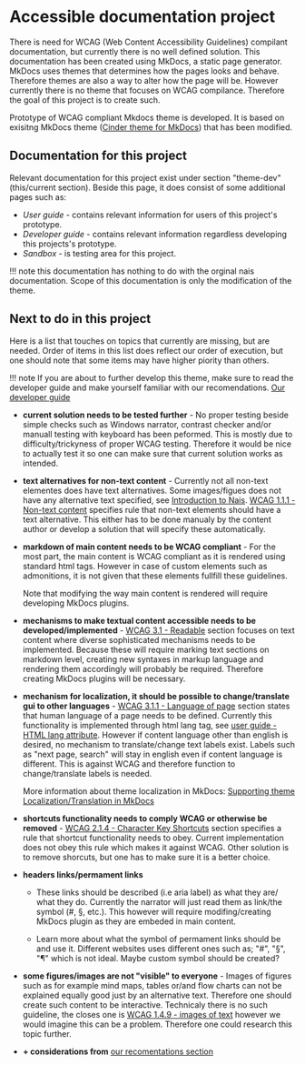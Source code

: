 # Accessible documentation project
There is need for WCAG (Web Content Accessibility Guidelines) compilant documentation, but currently there is no well defined solution.
This documentation has been created using MkDocs, a static page generator. MkDocs uses themes that determines how the pages looks and behave. Therefore themes are also a way to alter how the page will be. However currently there is no theme that focuses on WCAG compilance. Therefore the goal of this project is to create such. 

Prototype of WCAG compliant Mkdocs theme is developed. It is based on exisitng MkDocs theme ([Cinder theme for MkDocs](https://sourcefoundry.org/cinder/)) that has been modified.

## Documentation for this project
Relevant documentation for this project exist under section "theme-dev" (this/current section). Beside this page, it does consist of some additional pages such as:

- *User guide* - contains relevant information for users of this project's prototype. 
- *Developer guide* - contains relevant information regardless developing this projects's prototype. 
- *Sandbox* - is testing area for this project. 

!!! note
    this documentation has nothing to do with the orginal nais documentation. Scope of this documentation is only the modification of the theme.

## Next to do in this project
Here is a list that touches on topics that currently are missing, but are needed. Order of items in this list does reflect our order of execution, but one should note that some items may have higher piority than others.

!!! note
    If you are about to further develop this theme, make sure to read the developer guide and make yourself familiar with our recomendations.
    [Our developer guide](dev-guide)

- **current solution needs to be tested further** - No proper testing beside simple checks such as Windows narrator, contrast checker and/or manuall testing with keyboard has been peformed. This is mostly due to difficulty/trickyness of proper WCAG testing. Therefore it would be nice to actually test it so one can make sure that current solution works as intended.

- **text alternatives for non-text content** - Currently not all non-text elementes does have text alternatives. Some images/figues does not have any alternative text specified, see [Introduction to Nais](../README.md). [WCAG 1.1.1 - Non-text content](https://www.w3.org/TR/WCAG21/#non-text-content) specifies rule that non-text elements should have a text alternative. This either has to be done manualy by the content author or develop a solution that will specify these automatically.

- **markdown of main content needs to be WCAG compliant** - For the most part, the main content is WCAG compliant as it is rendered using standard html tags. However in case of custom elements such as admonitions, it is not given that these elements fullfill these guidelines.

    Note that modifying the way main content is rendered will require developing MkDocs plugins.

- **mechanisms to make textual content accessible needs to be developed/implemented** - [WCAG 3.1 - Readable](https://www.w3.org/TR/WCAG21/#readable) section focuses on text content where diverse sophisticated mechanisms needs to be implemented. Because these will require marking text sections on markdown level, creating new syntaxes in markup language and rendering them accordingly will probably be required. Therefore creating MkDocs plugins will be necessary.

- **mechanism for localization, it should be possible to change/translate gui to other languages** - [WCAG 3.1.1 - Language of page](https://www.w3.org/TR/WCAG21/#language-of-page) section states that human language of a page needs to be defined. Currently this functionality is implemented through html lang tag, see [user guide - HTML lang attribute](user-guide/#html-lang-attribute). However if content language other than english is desired, no mechanism to translate/change text labels exist. Labels such as "next page, search" will stay in english even if content language is different. This is against WCAG and therefore function to change/translate labels is needed.

    More information about theme localization in MkDocs: [Supporting theme Localization/Translation in MkDocs](https://www.mkdocs.org/dev-guide/themes/#supporting-theme-localizationtranslation)

- **shortcuts functionality needs to comply WCAG or otherwise be removed** - [WCAG 2.1.4 - Character Key Shortcuts](https://www.w3.org/TR/WCAG21/#character-key-shortcuts) section specifies a rule that shortcut functionality needs to obey. Current implementation does not obey this rule which makes it against WCAG. Other solution is to remove shorcuts, but one has to make sure it is a better choice.

- **headers links/permament links** 
    - These links should be described (i.e aria label) as what they are/ what they do. Currently the narrator will just read them as link/the symbol (#, §, etc.). This however will require modifing/creating MkDocs plugin as they are embeded in main content. 

    - Learn more about what the symbol of permament links should be and use it. Different websites uses different ones such as; "#", "§", "¶" which is not ideal. Maybe custom symbol should be created?

- **some figures/images are not "visible" to everyone** - Images of figures such as for example mind maps, tables or/and flow charts can not be explained equally good just by an alternative text. Therefore one should create such content to be interactive. Technicaly there is no such guideline, the closes one is [WCAG 1.4.9 - images of text](https://www.w3.org/TR/WCAG21/#images-of-text-no-exception) however we would imagine this can be a problem. Therefore one could research this topic further. 

- **\+ considerations from** [our recomentations section](dev-guide/#recomendations)
